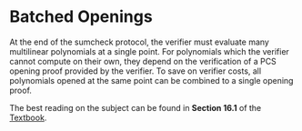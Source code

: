 # Batched Openings
At the end of the sumcheck protocol, the verifier must evaluate many multilinear polynomials at a single point. For polynomials which the verifier cannot compute on their own, they depend on the verification of a PCS opening proof provided by the verifier. To save on verifier costs, all polynomials opened at the same point can be combined to a single opening proof.

The best reading on the subject can be found in **Section 16.1** of the [Textbook](https://people.cs.georgetown.edu/jthaler/ProofsArgsAndZK.pdf).